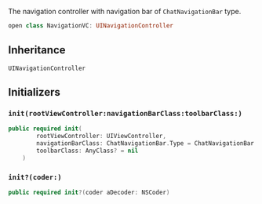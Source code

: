 
The navigation controller with navigation bar of `ChatNavigationBar` type.

``` swift
open class NavigationVC: UINavigationController 
```

## Inheritance

`UINavigationController`

## Initializers

### `init(rootViewController:navigationBarClass:toolbarClass:)`

``` swift
public required init(
        rootViewController: UIViewController,
        navigationBarClass: ChatNavigationBar.Type = ChatNavigationBar.self,
        toolbarClass: AnyClass? = nil
    ) 
```

### `init?(coder:)`

``` swift
public required init?(coder aDecoder: NSCoder) 
```
